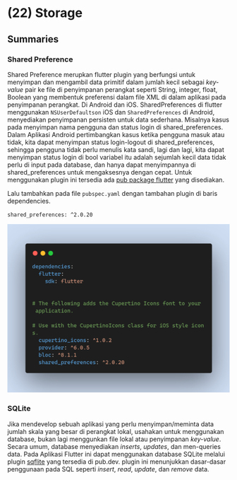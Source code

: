 # (22) Storage

## Summaries

### Shared Preference

Shared Preference merupkan flutter plugin yang berfungsi untuk menyimpan dan mengambil data primitif dalam jumlah kecil sebagai _key-value_ pair ke file di penyimpanan perangkat seperti String, integer, float, Boolean yang membentuk preferensi dalam file XML di dalam aplikasi pada penyimpanan perangkat. Di Android dan iOS. SharedPreferences di flutter menggunakan `NSUserDefaultson` iOS dan `SharedPreferences` di Android, menyediakan penyimpanan persisten untuk data sederhana. Misalnya kasus pada menyimpan nama pengguna dan status login di shared_preferences. Dalam Aplikasi Android pertimbangkan kasus ketika pengguna masuk atau tidak, kita dapat menyimpan status login-logout di shared_preferences, sehingga pengguna tidak perlu menulis kata sandi, lagi dan lagi, kita dapat menyimpan status login di bool variabel itu adalah sejumlah kecil data tidak perlu di input pada database, dan hanya dapat menyimpannya di shared_preferences untuk mengaksesnya dengan cepat. Untuk menggunakan plugin ini tersedia ada [pub package flutter](https://pub.dev/packages/shared_preferences) yang disediakan.

Lalu tambahkan pada file `pubspec.yaml` dengan tambahan plugin di baris dependencies.
```
shared_preferences: ^2.0.20
```
![Shared Preference](Screenshot/src/shared.png)

### SQLite

Jika mendevelop sebuah aplikasi yang perlu menyimpan/meminta data jumlah skala yang besar di perangkat lokal, usahakan untuk menggunakan database, bukan lagi menggunkan file lokal atau penyimpanan _key-value_. Secara umum, database menyediakan _inserts_, _updates_, dan men-queries data. Pada Aplikasi Flutter ini dapat menggunakan database SQLite melalui plugin [sqflite](https://pub.dev/packages/sqflite) yang tersedia di pub.dev. plugin ini menunjukkan dasar-dasar penggunaan pada SQL seperti _insert_, _read_, _update_, dan _remove_ data.

### 
